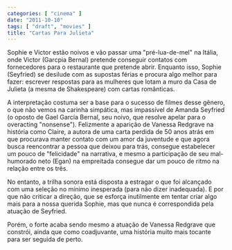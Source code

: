 ```yaml
---
categories: [ "cinema" ]
date: "2011-10-10"
tags: [ "draft", "movies" ]
title: "Cartas Para Julieta"
---
```

Sophie e Victor estão noivos e vão passar uma "pré-lua-de-mel"
na Itália, onde Victor (Garcpia Bernal) pretende conseguir contatos
com fornecedores para o restaurante que pretende abrir. Enquanto isso,
Sophie (Seyfried) se desilude com as supostas férias e procura algo
melhor para fazer: escrever respostas para as mulheres que lotam a muro
da Casa de Julieta (a mesma de Shakespeare) com cartas românticas.

A interpretação costuma ser a base para o sucesso de filmes desse
gênero, o que não vemos na carinha simpática, mas impassível
de Amanda Seyfried (o oposto de Gael García Bernal, seu noivo, que
resolve apelar para o overacting "nonsense"). Felizmente a aparição
de Vanessa Redgrave na história como Claire, a autora de uma carta
perdida de 50 anos atrás em que procurava manter contato com um amor da
juventude e que agora busca reencontrar a pessoa que deixou para trás,
consegue estabelecer um pouco de "felicidade" na narrativa, e mesmo a
participação de seu mal-humorado neto (Egan) na empreitada consegue
dar um pouco de ritmo na relação entre os três.

No entanto, a trilha sonora está disposta a estragar o que foi alcançado
com uma seleção no mínimo inesperada (para não dizer inadequada). E
por que não criticar a direção, que se esforça inutilmente em
tentar criar algo mais para a nossa querida Sophie, mas que nunca é
correspondida pela atuação de Seyfried.

Porém, o forte acaba sendo mesmo a atuação de Vanessa Redgrave que
constrói, ainda que como coadjuvante, uma história muito mais tocante
para ser seguida de perto.


